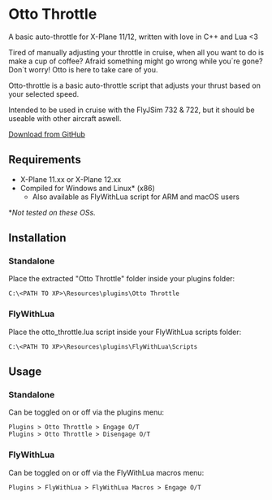 # Otto Throttle
A basic auto-throttle for X-Plane 11/12, written with love in C++ and Lua <3

Tired of manually adjusting your throttle in cruise, when all you want to do is make a cup of coffee? 
Afraid something might go wrong while you´re gone? 
Don´t worry! Otto is here to take care of you.

Otto-throttle is a basic auto-throttle script that adjusts your thrust based on your selected speed.

Intended to be used in cruise with the FlyJSim 732 & 722, but it should be useable with other aircraft aswell.

[Download from GitHub](https://github.com/olejorga/otto-throttle/releases)

## Requirements
- X-Plane 11.xx or X-Plane 12.xx
- Compiled for Windows and Linux* (x86)
  - Also available as FlyWithLua script for ARM and macOS users

**Not tested on these OSs.*

## Installation
### Standalone
Place the extracted "Otto Throttle" folder inside your plugins folder:
```
C:\<PATH TO XP>\Resources\plugins\Otto Throttle
```
### FlyWithLua
Place the otto_throttle.lua script inside your FlyWithLua scripts folder:
```
C:\<PATH TO XP>\Resources\plugins\FlyWithLua\Scripts
```

## Usage
### Standalone
Can be toggled on or off via the plugins menu:
```
Plugins > Otto Throttle > Engage O/T
Plugins > Otto Throttle > Disengage O/T
```
### FlyWithLua
Can be toggled on or off via the FlyWithLua macros menu:
```
Plugins > FlyWithLua > FlyWithLua Macros > Engage O/T
```
